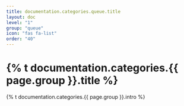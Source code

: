 ```yaml
---
title: documentation.categories.queue.title
layout: doc
level: "1"
group: "queue"
icon: "fas fa-list"
order: "40"
---
```


# {% t documentation.categories.{{ page.group }}.title %}

{% t documentation.categories.{{ page.group }}.intro %}
